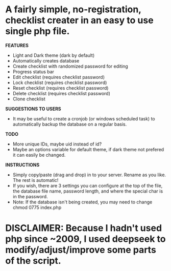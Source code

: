 # A fairly simple, no-registration, checklist creater in an easy to use single php file.

**FEATURES**
- Light and Dark theme (dark by default)
- Automatically creates database
- Create checklist with randomized password for editing
- Progress status bar
- Edit checklist (requires checklist password)
- Lock checklist (requires checklist password)
- Reset checklist (requires checklist password)
- Delete checklist (requires checklist password)
- Clone checklist
  

**SUGGESTIONS TO USERS**
- It may be useful to create a cronjob (or windows scheduled task) to automatically backup the database on a regular basis.


**TODO**
- More unique IDs, maybe uid instead of id?
- Maybe an options variable for default theme, if dark theme not prefered it can easily be changed.


**INSTRUCTIONS**

- Simply copy/paste (drag and drop) in to your server. Rename as you like. The rest is automatic!
- If you wish, there are 3 settings you can configure at the top of the file, the database file name, password length, and where the special char is in the password.
- Note: If the database isn't being created, you may need to change chmod 0775 index.php


# DISCLAIMER: Because I hadn't used php since ~2009, I used deepseek to modify/adjust/improve some parts of the script.
